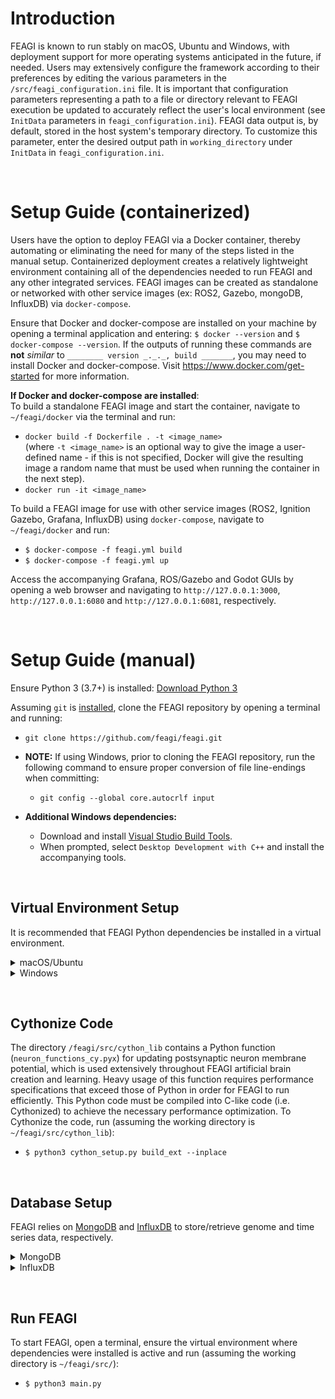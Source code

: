 # **Introduction**
FEAGI is known to run stably on macOS, Ubuntu and Windows, with deployment support for more operating systems anticipated in the future, if needed. Users may extensively configure the framework according to their preferences by editing the various parameters in the `/src/feagi_configuration.ini` file. It is important that configuration parameters representing a path to a file or directory relevant to FEAGI execution be updated to accurately reflect the user's local environment (see `InitData` parameters in `feagi_configuration.ini`). FEAGI data output is, by default, stored in the host system's temporary directory. To customize this parameter, enter the desired output path in `working_directory` under `InitData` in `feagi_configuration.ini`.

&nbsp;
# **Setup Guide (containerized)**
Users have the option to deploy FEAGI via a Docker container, thereby automating or eliminating the need for many of the steps listed in the manual setup. Containerized deployment creates a relatively lightweight environment containing all of the dependencies needed to run FEAGI and any other integrated services. FEAGI images can be created as standalone or networked with other service images (ex: ROS2, Gazebo, mongoDB, InfluxDB) via `docker-compose`. 

Ensure that Docker and docker-compose are installed on your machine by opening a terminal application and entering: `$ docker --version` and `$ docker-compose --version`. If the outputs of running these commands are **not** _similar_ to `________ version _._._, build _______`, you may need to install Docker and docker-compose. Visit https://www.docker.com/get-started for more information.

**If Docker and docker-compose are installed**:    
To build a standalone FEAGI image and start the container, navigate to `~/feagi/docker` via the terminal and run:
* `docker build -f Dockerfile . -t <image_name>`    
(where `-t <image_name>` is an optional way to give the image a user-defined name - if this is not specified, Docker will give the resulting image a random name that must be used when running the container in the next step).
* `docker run -it <image_name>`

To build a FEAGI image for use with other service images (ROS2, Ignition Gazebo, Grafana, InfluxDB) using `docker-compose`, navigate to `~/feagi/docker` and run:
* `$ docker-compose -f feagi.yml build`   
* `$ docker-compose -f feagi.yml up`

Access the accompanying Grafana, ROS/Gazebo and Godot GUIs by opening a web browser and navigating to `http://127.0.0.1:3000`, `http://127.0.0.1:6080` and `http://127.0.0.1:6081`, respectively.

&nbsp;
# **Setup Guide (manual)**    
Ensure Python 3 (3.7+) is installed: [Download Python 3](https://www.python.org/downloads/)

Assuming `git` is [installed](https://git-scm.com/book/en/v2/Getting-Started-Installing-Git), clone the FEAGI repository by opening a terminal and running:
* `git clone https://github.com/feagi/feagi.git`
* **NOTE:** If using Windows, prior to cloning the FEAGI repository, run the following command to ensure proper conversion of file line-endings when committing:
  * `git config --global core.autocrlf input`

* **Additional Windows dependencies:**    
  * Download and install [Visual Studio Build Tools](https://visualstudio.microsoft.com/downloads/).
  * When prompted, select `Desktop Development with C++` and install the accompanying tools.

&nbsp;
## **Virtual Environment Setup**
It is recommended that FEAGI Python dependencies be installed in a virtual environment. 

<details>
  <summary>macOS/Ubuntu</summary>

To create a virtual environment in either Ubuntu or macOS (assuming Python 3 and `virtualenv` are installed), open a terminal and enter (`environment_name` is the desired environment name):

* `$ virtualenv -p /usr/bin/python3 environment_name`

To activate the newly-created virtual environment, run (if successful, environment name should appear in parentheses next to terminal command prompt): 
* `$ source ./<environment_name>/bin/activate`

Install the FEAGI Python dependencies in the active virtual environment (assuming the working directory is `~/feagi/`): 
* `$ pip3 install -r requirements.txt`
</details>

<details>
  <summary>Windows</summary>

To create a virtual environment in Windows (assuming `virtualenv` is installed), open a terminal, navigate to `~\feagi\` and run (`environment_name` is the desired environment name):    

* `$ virtualenv environment_name`

Activate the newly-created virtual environment by running:
* `$ .\environment_name\Scripts\activate`

Install the Python dependencies:
* `$ pip3 install -r requirements.txt`
</details>

&nbsp;
## **Cythonize Code**
  The directory `/feagi/src/cython_lib` contains a Python function (`neuron_functions_cy.pyx`) for updating postsynaptic neuron membrane potential, which is used extensively throughout FEAGI artificial brain creation and learning. Heavy usage of this function requires performance specifications that exceed those of Python in order for FEAGI to run efficiently. This Python code must be compiled into C-like code (i.e. Cythonized) to achieve the necessary performance optimization. To Cythonize the code, run (assuming the working directory is `~/feagi/src/cython_lib`): 
  * `$ python3 cython_setup.py build_ext --inplace`

&nbsp;
## **Database Setup**
FEAGI relies on [MongoDB](https://www.mongodb.com/) and [InfluxDB](https://www.influxdata.com/) to store/retrieve genome and time series data, respectively.

<details>
  <summary>MongoDB</summary>     

### **macOS**    
Installation of MongoDB using a package manager such as [Homebrew](https://brew.sh/#install) is recommended. Visit [Install MongoDB on Mac](https://docs.mongodb.com/manual/tutorial/install-mongodb-on-os-x/) for more detailed installation and configuration instructions. Open a terminal and follow these steps:    

Download official MongoDB formula: 
* `$ brew tap mongodb/brew`

Install the (currently) latest version of MongoDB: 
* `$ brew install mongodb-community@4.4`

Start MongoDB as a macOS service: 
* `$ brew services start mongodb-community@4.4`

Confirm MongoDB service has started: 
* `$ brew services list`

&nbsp;
### **Ubuntu**
The current stable release of MongoDB (4.4) only supports 64-bit versions of Ubuntu platforms and can be installed via the `apt` package manager. **Note**: The MongoDB package provided by Ubuntu is not official and causes conflicts when installed concurrently with the official version. Visit [Install MongoDB on Linux](https://docs.mongodb.com/manual/tutorial/install-mongodb-on-ubuntu/) for more detailed installation and configuration options.

Import the public GPG key (this operation should respond with `OK`): 
* `$ wget -qO - https://www.mongodb.org/static/pgp/server-4.4.asc | apt-key add -`

Create a list file for MongoDB: 
* `$ echo "deb [ arch=amd64,arm64 ] https://repo.mongodb.org/apt/ubuntu bionic/mongodb-org/4.4 multiverse" | sudo tee /etc/apt/sources.list.d/mongodb-org-4.4.list`

Reload the local package database: 
* `$ sudo apt-get update`

Install MongoDB packages: 
* `$ sudo apt-get install -y mongodb-org`

Start MongoDB (via `systemd`): 
* `$ sudo systemctl start mongod`

Verify that MongoDB is running: 
* `$ sudo systemctl status mongod`

Enable startup following system reboot: 
* `$ sudo systemctl enable mongod`

&nbsp;
### **Windows**
To install and configure MongoDB in a Windows environment, view the [installation instructions](https://docs.mongodb.com/manual/tutorial/install-mongodb-on-windows/#install-mongodb-community-edition).
</details>

<details>
  <summary>InfluxDB</summary>

### **macOS**  
As with MongoDB, installation of InfluxDB via Homebrew is recommended. More detailed installation and configuration instructions are available at [Install InfluxDB](https://docs.influxdata.com/influxdb/v1.8/introduction/install/).

Install InfluxDB: 
* `$ brew install influxdb`

Launch InfluxDB: 
* `$ influxd -config /usr/local/etc/influxdb.conf`

&nbsp;
### **Ubuntu**
Import the public GPG key: 
* `$ wget -qO- https://repos.influxdata.com/influxdb.key | sudo apt-key add -`

Get Ubuntu distribution info:
* `$ source /etc/lsb-release`

Add the InfluxDB repository: 
* `$ echo "deb https://repos.influxdata.com/${DISTRIB_ID,,} ${DISTRIB_CODENAME} stable" | sudo tee /etc/apt/sources.list.d/influxdb.list`

Update the local package database: 
* `$ sudo apt-get update`

Install InfluxDB: 
* `$ sudo apt-get install influxdb`

Start InfluxDB (via `systemd`): 
* `$ sudo systemctl unmask influxdb.service && sudo systemctl start influxdb`

&nbsp;
### **Windows**   
Visit https://portal.influxdata.com/downloads/ and select `Windows Binaries (64-bit)` in the platform dropdown, then run the generated command (found below the platform dropdown) using PowerShell.
</details>

&nbsp;
## **Run FEAGI**
To start FEAGI, open a terminal, ensure the virtual environment where dependencies were installed is active and run (assuming the working directory is `~/feagi/src/`): 
* `$ python3 main.py`
